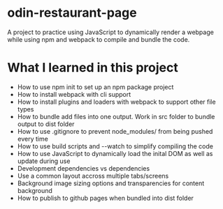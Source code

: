 # odin-restaurant-page
A project to practice using JavaScript to dynamically render a webpage while using npm and webpack to compile and bundle the code. 

# What I learned in this project
- How to use npm init to set up an npm package project
- How to install webpack with cli support
- How to install plugins and loaders with webpack to support other file types
- How to bundle add files into one output. Work in src folder to bundle output to dist folder
- How to use .gitignore to prevent node_modules/ from being pushed every time
- How to use build scripts and --watch to simplify compiling the code
- How to use JavaScript to dynamically load the inital DOM as well as update during use
- Development dependencies vs dependencies 
- Use a common layout accross multiple tabs/screens
- Background image sizing options and transparencies for content background
- How to publish to github pages when bundled into dist folder